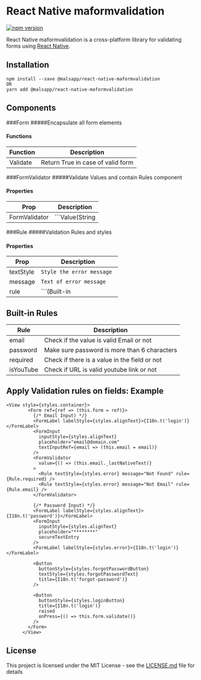 # React Native maformvalidation #
[![npm version](https://badge.fury.io/js/react-native-maformvalidation.svg)](https://badge.fury.io/js/react-native-maformvalidation)

React Native maformvalidation is a cross-platform library for validating forms using [React Native](https://github.com/facebook/react-native).

<a name='Installation'></a>
## Installation ##
```
npm install --save @malsapp/react-native-maformvalidation 
OR
yarn add @malsapp/react-native-maformvalidation 
```

## Components

###Form
#####Encapsulate all form elements 
#### Functions
Function | Description
------------ | -------------
Validate | Return True in case of valid form



###FormValidator
#####Validate Values and contain Rules component  
#### Properties
Prop | Description
------------ | -------------
FormValidator | ```Value(String || Function ) : Get value for validation  ```



###Rule
#####Validation Rules and styles  
#### Properties
Prop | Description
------------ | -------------
textStyle | ```Style the error message ```
message | ```Text of error message```
rule | ```(Built-in || function || Regex)Validation rule  ```


## Built-in Rules
Rule | Description
------------ | -------------
email | Check if the value is valid Email or not 
password | Make sure password is more than 6 characters
required | Check if there is a value in the field or not
isYouTube | Check if URL is valid youtube link or not






<a name='Apply Validation rules on fields'></a>
## Apply Validation rules on fields: Example ##
```
<View style={styles.container}>
        <Form ref={ref => (this.form = ref)}>
          {/* Email Input) */}
          <FormLabel labelStyle={styles.alignText}>{I18n.t('login')}</FormLabel>
          <FormInput
            inputStyle={styles.alignText}
            placeholder="email@domain.com"
            textInputRef={email => (this.email = email)}
          />
          <FormValidator
            value={() => (this.email._lastNativeText)}
          >
            <Rule textStyle={styles.error} message="Not Found" rule={Rule.required} />
            <Rule textStyle={styles.error} message="Not Email" rule={Rule.email} />
          </FormValidator>

          {/* Password Input) */}
          <FormLabel labelStyle={styles.alignText}>{I18n.t('password')}</FormLabel>
          <FormInput
            inputStyle={styles.alignText}
            placeholder="********"
            secureTextEntry
          />
          <FormLabel labelStyle={styles.error}>{I18n.t('login')}</FormLabel>

          <Button
            buttonStyle={styles.forgotPasswordButton}
            textStyle={styles.forgotPasswordText}
            title={I18n.t('forgot-password')}
          />

          <Button
            buttonStyle={styles.loginButton}
            title={I18n.t('login')}
            raised
            onPress={() => this.form.validate()}
          />
        </Form>
      </View>
```

## License

This project is licensed under the MIT License - see the [LICENSE.md](LICENSE.md) file for details
